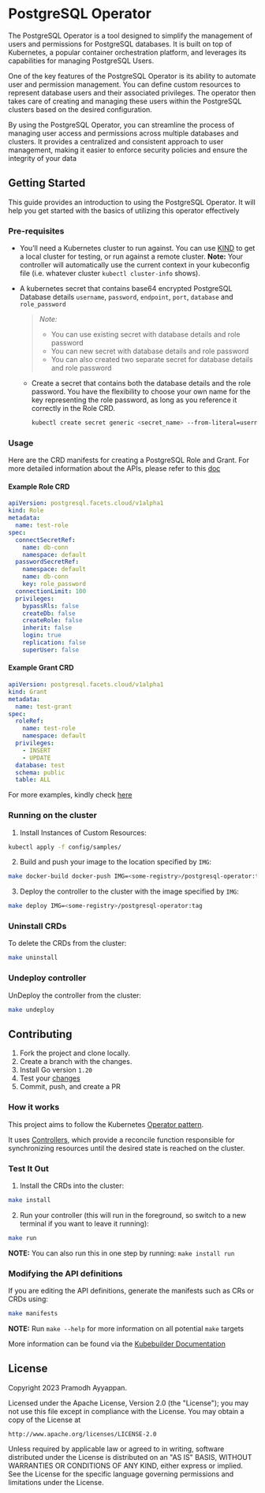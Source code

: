 # PostgreSQL Operator

The PostgreSQL Operator is a tool designed to simplify the management of users and permissions for PostgreSQL databases. It is built on top of Kubernetes, a popular container orchestration platform, and leverages its capabilities for managing PostgreSQL Users.

One of the key features of the PostgreSQL Operator is its ability to automate user and permission management. You can define custom resources to represent database users and their associated privileges. The operator then takes care of creating and managing these users within the PostgreSQL clusters based on the desired configuration.

By using the PostgreSQL Operator, you can streamline the process of managing user access and permissions across multiple databases and clusters. It provides a centralized and consistent approach to user management, making it easier to enforce security policies and ensure the integrity of your data

## Getting Started

This guide provides an introduction to using the PostgreSQL Operator. It will help you get started with the basics of utilizing this operator effectively

### Pre-requisites

- You’ll need a Kubernetes cluster to run against. You can use [KIND](https://sigs.k8s.io/kind) to get a local cluster for testing, or run against a remote cluster.
**Note:** Your controller will automatically use the current context in your kubeconfig file (i.e. whatever cluster `kubectl cluster-info` shows).
- A kubernetes secret that contains base64 encrypted PostgreSQL Database details `username`, `password`, `endpoint`, `port`, `database` and `role_password`
  > _Note:_
  > - You can use existing secret with database details and role password
  > - You can new secret with database details and role password
  > - You can also created two separate secret for database details and role password

  - Create a secret that contains both the database details and the role password. You have the flexibility to choose your own name for the key representing the role password, as long as you reference it correctly in the Role CRD.

    ```bash
    kubectl create secret generic <secret_name> --from-literal=username=<postgresql_username> --from-literal=password=<postgresql_password> --from-literal=endpoint=<postgresql_endpoint> --from-literal=port=<postgresql_port> --from-literal=database=<postgresql_database> --from-literal=role_password=<postgresql_role_password>
    ```

### Usage

Here are the CRD manifests for creating a PostgreSQL Role and Grant. For more detailed information about the APIs, please refer to this [doc](docs/crd.md)

#### Example Role CRD

```yaml
apiVersion: postgresql.facets.cloud/v1alpha1
kind: Role
metadata:
  name: test-role
spec:
  connectSecretRef:
    name: db-conn
    namespace: default
  passwordSecretRef:
    namespace: default
    name: db-conn
    key: role_password
  connectionLimit: 100
  privileges:
    bypassRls: false
    createDb: false
    createRole: false
    inherit: false
    login: true
    replication: false
    superUser: false
```

#### Example Grant CRD

```yaml
apiVersion: postgresql.facets.cloud/v1alpha1
kind: Grant
metadata:
  name: test-grant
spec:
  roleRef:
    name: test-role
    namespace: default
  privileges:
    - INSERT
    - UPDATE
  database: test
  schema: public
  table: ALL
```

For more examples, kindly check [here](examples)

### Running on the cluster

1. Install Instances of Custom Resources:

```sh
kubectl apply -f config/samples/
```

2. Build and push your image to the location specified by `IMG`:

```sh
make docker-build docker-push IMG=<some-registry>/postgresql-operator:tag
```

3. Deploy the controller to the cluster with the image specified by `IMG`:

```sh
make deploy IMG=<some-registry>/postgresql-operator:tag
```

### Uninstall CRDs

To delete the CRDs from the cluster:

```sh
make uninstall
```

### Undeploy controller

UnDeploy the controller from the cluster:

```sh
make undeploy
```

## Contributing

1. Fork the project and clone locally.
2. Create a branch with the changes.
3. Install Go version `1.20`
4. Test your [changes](#test-it-out)
5. Commit, push, and create a PR

### How it works

This project aims to follow the Kubernetes [Operator pattern](https://kubernetes.io/docs/concepts/extend-kubernetes/operator/).

It uses [Controllers](https://kubernetes.io/docs/concepts/architecture/controller/),
which provide a reconcile function responsible for synchronizing resources until the desired state is reached on the cluster.

### Test It Out

1. Install the CRDs into the cluster:

```sh
make install
```

2. Run your controller (this will run in the foreground, so switch to a new terminal if you want to leave it running):

```sh
make run
```

**NOTE:** You can also run this in one step by running: `make install run`

### Modifying the API definitions

If you are editing the API definitions, generate the manifests such as CRs or CRDs using:

```sh
make manifests
```

**NOTE:** Run `make --help` for more information on all potential `make` targets

More information can be found via the [Kubebuilder Documentation](https://book.kubebuilder.io/introduction.html)

## License

Copyright 2023 Pramodh Ayyappan.

Licensed under the Apache License, Version 2.0 (the "License");
you may not use this file except in compliance with the License.
You may obtain a copy of the License at

    http://www.apache.org/licenses/LICENSE-2.0

Unless required by applicable law or agreed to in writing, software
distributed under the License is distributed on an "AS IS" BASIS,
WITHOUT WARRANTIES OR CONDITIONS OF ANY KIND, either express or implied.
See the License for the specific language governing permissions and
limitations under the License.
